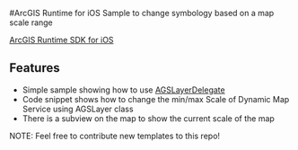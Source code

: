 #ArcGIS Runtime for iOS Sample to change symbology based on a map scale range


[ArcGIS Runtime SDK for iOS](https://developers.arcgis.com/ios/)

## Features

* Simple sample showing how to use [AGSLayerDelegate](https://developers.arcgis.com/ios/api-reference/protocol_a_g_s_layer_delegate-p.html)
* Code snippet shows how to change the min/max Scale of Dynamic Map Service using AGSLayer class
* There is a subview on the map to show the current scale of the map

NOTE: Feel free to contribute new templates to this repo!
